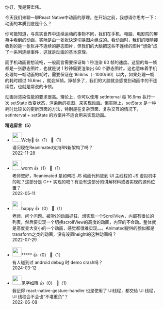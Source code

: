 你好，我是蒋宏伟。

今天我们来聊一聊React Native中动画的原理。在开始之前，我想请你思考一下：动画的本质到底是什么？

你可能知道，与真实世界中连续运动的事物不同，我们在手机、电脑、电影院的屏幕中看到的动画，实际是由一张张快速切换图片组成的。看动画时，我们的眼睛接收到的是一张张并不连续的静态图片，但我们的大脑把这些不连续的图片“想象”成了一系列连续事件，这就是动画的基本原理。

而手机动画要想流畅，一般而言需要保证每 1 秒渲染 60 帧的速度。这里的每一帧都是一张静态图片，也就是说 1 秒钟需要渲染出 60 个静态图片。这也意味着手机处理每一帧动画的耗时，需要保证在 16.6ms（=1000/60）以内，如果处理一帧的耗时超过 16.6ms ，就会掉帧。掉帧多了，我们的大脑就会感觉到动画中的不连续性，也就是常说的卡顿。

动画对渲染性能的要求很高。理论上，你可以使用 setInterval 每 16.6ms 执行一次 setState 改变状态，渲染新的视图，来实现动画。但实际上，setState 是一种耗时比较长的更新页面的方法，特别是在复杂页面、复杂交互的情况下，setInterval + setState 的方案并不适合用来实现动画。
<div><strong>精选留言（5）</strong></div><ul>
<li><img src="https://static001.geekbang.org/account/avatar/00/2b/ba/5c/ca8f01b4.jpg" width="30px"><span>Wcly👺</span> 👍（1） 💬（1）<div>请问现在Reanimated支持RN新架构了吗？</div>2022-11-28</li><br/><li><img src="https://static001.geekbang.org/account/avatar/00/0f/fc/e7/646bd9f1.jpg" width="30px"><span>worm</span> 👍（1） 💬（1）<div>老师您好，Reanimated 是如何把 JS 动画代码放到 UI 主线程的 JS 虚拟机中的呢？这部分是 C++ 实现的吧？有没有这部分的讲解材料或者实现的源码位置？</div>2022-05-11</li><br/><li><img src="https://static001.geekbang.org/account/avatar/00/11/b7/04/97267e91.jpg" width="30px"><span>happy</span> 👍（0） 💬（1）<div>老师，问个问题。被RN的动画抓狂，想实现一个ScrollView，内部有很长的列表，然后要实现一个切换scrollView的高度的动画，内容的不会动。整体就是高度变大变小的一个动画，感觉都很难实现。。。Animated提供的貌似都是transform之类的动画，没有设置height的这种动画吗？</div>2022-07-29</li><br/><li><img src="https://static001.geekbang.org/account/avatar/00/26/e3/23/b190b05d.jpg" width="30px"><span>*****</span> 👍（0） 💬（1）<div>有人碰到过 android debug 时 demo  crash吗？</div>2024-03-12</li><br/><li><img src="https://static001.geekbang.org/account/avatar/00/28/4c/fd/2e4cd48f.jpg" width="30px"><span>见字如晤</span> 👍（0） 💬（1）<div>我记得 react-native-gesture-handler 也是使用了 UI线程，都交给 UI 线程，UI 线程会不会也“不堪重负”？</div>2022-06-08</li><br/>
</ul>